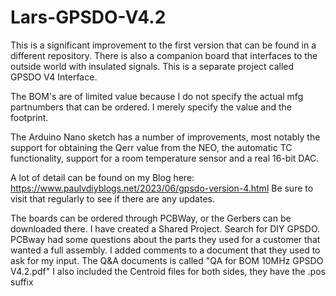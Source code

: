 # Lars-GPSDO-V4.2
This is a significant improvement to the first version that can be found in a different repository.
There is also a companion board that interfaces to the outside world with insulated signals. This is a separate project called GPSDO V4 Interface.

The BOM's are of limited value because I do not specify the actual mfg partnumbers that can be ordered. I merely specify the value and the footprint.

The Arduino Nano sketch has a number of improvements, most notably the support for obtaining the Qerr value from the NEO, the automatic TC functionality, support for a room temperature sensor and a real 16-bit DAC.

A lot of detail can be found on my Blog here: https://www.paulvdiyblogs.net/2023/06/gpsdo-version-4.html
Be sure to visit that regularly to see if there are any updates.

The boards can be ordered through PCBWay, or the Gerbers can be downloaded there. I have created a Shared Project. Search for DIY GPSDO. 
PCBway had some questions about the parts they used for a customer that wanted a full assembly. I added comments to a document that they used to ask for my input.
The Q&A documents is called "QA for BOM 10MHz GPSDO V4.2.pdf"
I also included the Centroid files for both sides, they have the .pos suffix
